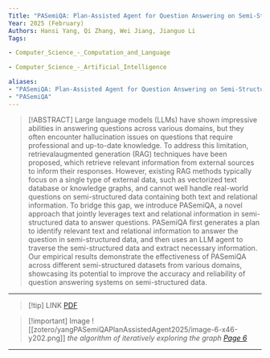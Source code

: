 ```yaml
---
Title: "PASemiQA: Plan-Assisted Agent for Question Answering on Semi-Structured Data with Text and Relational Information"
Year: 2025 (February)
Authors: Hansi Yang, Qi Zhang, Wei Jiang, Jianguo Li
Tags: 

- Computer_Science_-_Computation_and_Language

- Computer_Science_-_Artificial_Intelligence

aliases: 
- "PASemiQA: Plan-Assisted Agent for Question Answering on Semi-Structured Data with Text and Relational Information"
- "PASemiQA"
---
```

> [!ABSTRACT]
>Large language models (LLMs) have shown impressive abilities in answering questions across various domains, but they often encounter hallucination issues on questions that require professional and up-to-date knowledge. To address this limitation, retrievalaugmented generation (RAG) techniques have been proposed, which retrieve relevant information from external sources to inform their responses. However, existing RAG methods typically focus on a single type of external data, such as vectorized text database or knowledge graphs, and cannot well handle real-world questions on semi-structured data containing both text and relational information. To bridge this gap, we introduce PASemiQA, a novel approach that jointly leverages text and relational information in semi-structured data to answer questions. PASemiQA first generates a plan to identify relevant text and relational information to answer the question in semi-structured data, and then uses an LLM agent to traverse the semi-structured data and extract necessary information. Our empirical results demonstrate the effectiveness of PASemiQA across different semi-structured datasets from various domains, showcasing its potential to improve the accuracy and reliability of question answering systems on semi-structured data.
---
> [!tip] LINK
> [PDF](zotero://select/library/items/E5UYXS43)

> [!important] Image
> ![[zotero/yangPASemiQAPlanAssistedAgent2025/image-6-x46-y202.png]]
> _the algorithm of iteratively exploring the graph [Page 6](zotero://open-pdf/library/items/E5UYXS43?page=6&annotation=YLDEJ5DN)_
---
